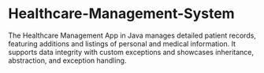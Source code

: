 # Healthcare-Management-System
The Healthcare Management App in Java manages detailed patient records, featuring additions and listings of personal and medical information. It supports data integrity with custom exceptions and showcases inheritance, abstraction, and exception handling.
